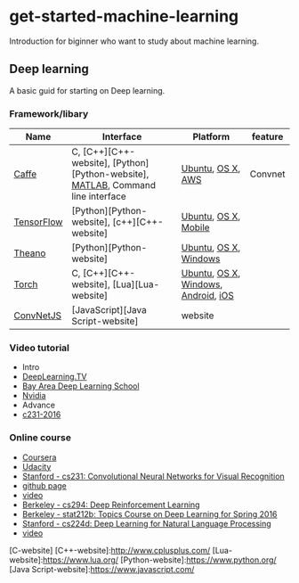 # get-started-machine-learning

Introduction for biginner who want to study about machine learning.

## Deep learning
A basic guid for starting on Deep learning.

### Framework/libary

Name                                | Interface                                         | Platform            | feature
------------------------------------|---------------------------------------------------|---------------------|------------
[Caffe][Caffe-website]              | C, [C++][C++-website], [Python][Python-website], [MATLAB][MATLAB-website], Command line interface    | [Ubuntu][Ubuntu-website], [OS X][OS X-website], [AWS][AWS-website]   | Convnet
[TensorFlow][TensorFlow-website]    | [Python][Python-website], [c++][C++-website]      | [Ubuntu][Ubuntu-website], [OS X][OS X-website], [Mobile][Tensorflow-mobile-website] |
[Theano][Theano-website] | [Python][Python-website] | [Ubuntu][Ubuntu-website], [OS X][OS X-website], [Windows][Windows-website] | 
[Torch][Torch-website] | C, [C++][C++-website], [Lua][Lua-website] | [Ubuntu][Ubuntu-website], [OS X][OS X-website], [Windows][Windows-website], [Android][Android-website], [iOS][iOS-website]
[ConvNetJS][ConvNetJS-website] | [JavaScript][Java Script-website] | website |

### Video tutorial
 - Intro
  - [DeepLearning.TV](https://www.youtube.com/watch?v=b99UVkWzYTQ&list=PLjJh1vlSEYgvGod9wWiydumYl8hOXixNu)
  - [Bay Area Deep Learning School](https://www.youtube.com/playlist?list=PLrE1razUE9q151v_k-HnidYbPV45T8JCv)
  - [Nvidia](https://www.youtube.com/watch?v=yjhj7bAj9hs&list=PLZHnYvH1qtOYVT0NU20-H2duPe6_64tFm)
 - Advance
  - [c231-2016](https://www.youtube.com/watch?v=g-PvXUjD6qg&list=PLlJy-eBtNFt6EuMxFYRiNRS07MCWN5UIA)
  
### Online course

  - [Coursera](https://www.coursera.org/courses?query=deep%20learning)
  - [Udacity](https://www.udacity.com/course/deep-learning--ud730)
  - [Stanford - cs231: Convolutional Neural Networks for Visual Recognition](http://cs231n.stanford.edu/)
   - [github page](http://cs231n.github.io/)
   - [video]([c231-2016](https://www.youtube.com/watch?v=g-PvXUjD6qg&list=PLlJy-eBtNFt6EuMxFYRiNRS07MCWN5UIA))
  - [Berkeley - cs294: Deep Reinforcement Learning](http://rll.berkeley.edu/deeprlcourse/)
  - [Berkeley - stat212b: Topics Course on Deep Learning for Spring 2016](https://github.com/joanbruna/stat212b)
  - [Stanford - cs224d: Deep Learning for Natural Language Processing](http://cs224d.stanford.edu/)
   - [video](https://www.youtube.com/watch?v=Qy0oEkCZkBI&list=PLlJy-eBtNFt4CSVWYqscHDdP58M3zFHIG)
  
[C-website]
[C++-website]:http://www.cplusplus.com/ 
[Lua-website]:https://www.lua.org/
[Python-website]:https://www.python.org/
[Java Script-website]:https://www.javascript.com/

[Caffe-website]:http://caffe.berkeleyvision.org/
[TensorFlow-website]:https://www.tensorflow.org/
[TensorFLow-mobile-website]:https://www.tensorflow.org/mobile.html
[Theano-website]:http://deeplearning.net/software/theano/
[Torch-website]:http://torch.ch/
[ConvNetJS-website]:http://cs.stanford.edu/people/karpathy/convnetjs/


[AWS-website]:https://aws.amazon.com/
[iOS-website]:https://developer.apple.com/
[MATLAB-website]:https://www.mathworks.com/products/matlab/
[Ubuntu-website]:http://www.ubuntu.com/
[OS X-website]:http://www.apple.com/macos/sierra/
[Android-website]:https://developer.android.com/index.html
[Windows-website]:https://www.microsoft.com/en-us/windows/
